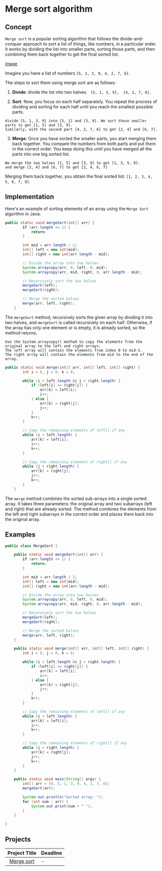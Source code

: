 # Merge sort algorithm 

## Concept
`Merge sort` is a popular sorting algorithm that follows the divide-and-conquer approach to sort a list of things, like numbers, in a particular order. It works by dividing the list into smaller parts, sorting those parts, and then combining them back together to get the final sorted list. 

[image]()

Imagine you have a list of numbers `[5, 1, 3, 9, 4, 2, 7, 6]`.

The steps  to sort them using merge sort are as follows:


1. **Divide**:  divide the list into two halves.
```  [5, 1, 3, 9],  [4, 2, 7, 6]. ```

2. **Sort**: Now, you focus on each half separately. You repeat the process of dividing and sorting for each half until you reach the smallest possible parts. 
```
divide [5, 1, 3, 9] into [5, 1] and [3, 9]. We sort those smaller parts to get [1, 5] and [3, 9].
Similarly, with the second part [4, 2, 7, 6] to get [2, 4] and [6, 7].
```



3. **Merge**: Once you have sorted the smaller parts, you start merging them back together. You compare the numbers from both parts and put them in the correct order. You keep doing this until you have merged all the parts into one big sorted list.


```
We merge the two halves [1, 5] and [3, 9] to get [1, 3, 5, 9]. 
and merge [2, 4] and [6, 7] to get [2, 4, 6, 7]
```
Merging them back together, you obtain the final sorted list: `[1, 2, 3, 4, 5, 6, 7, 9]`.

## Implementation

Here's an example of sorting elements of an array using the `Merge Sort` algorithm  in Java:

```java
public static void mergeSort(int[] arr) {
        if (arr.length <= 1) {
            return;
        }

        int mid = arr.length / 2;
        int[] left = new int[mid];
        int[] right = new int[arr.length - mid];

        // Divide the array into two halves
        System.arraycopy(arr, 0, left, 0, mid);
        System.arraycopy(arr, mid, right, 0, arr.length - mid);

        // Recursively sort the two halves
        mergeSort(left);
        mergeSort(right);

        // Merge the sorted halves
        merge(arr, left, right);
    }
```
The `mergeSort` method, recursively sorts the given array by dividing it into two halves, and `mergeSort` is called recursively on each half. Otherwise, if the array has only one element or is empty, it is already sorted, so the method returns.

```
Use the System.arraycopy() method to copy the elements from the original array to the left and right arrays. 
The left array will contain the elements from index 0 to mid-1.
The right array will contain the elements from mid to the end of the array.
```

```java
public static void merge(int[] arr, int[] left, int[] right) {
        int i = 0, j = 0, k = 0;

        while (i < left.length && j < right.length) {
            if (left[i] <= right[j]) {
                arr[k] = left[i];
                i++;
            } else {
                arr[k] = right[j];
                j++;
            }
            k++;
        }

        // Copy the remaining elements of left[] if any
        while (i < left.length) {
            arr[k] = left[i];
            i++;
            k++;
        }

        // Copy the remaining elements of right[] if any
        while (j < right.length) {
            arr[k] = right[j];
            j++;
            k++;
        }
    }
```
The `merge` method combines the sorted sub-arrays into a single sorted array. It takes three parameters: the original array and two subarrays (left and right) that are already sorted.
The method combines the elements from the left and right subarrays in the correct order and places them back into the original array.


## Examples
```java
public class MergeSort {

    public static void mergeSort(int[] arr) {
        if (arr.length <= 1) {
            return;
        }

        int mid = arr.length / 2;
        int[] left = new int[mid];
        int[] right = new int[arr.length - mid];

        // Divide the array into two halves
        System.arraycopy(arr, 0, left, 0, mid);
        System.arraycopy(arr, mid, right, 0, arr.length - mid);

        // Recursively sort the two halves
        mergeSort(left);
        mergeSort(right);

        // Merge the sorted halves
        merge(arr, left, right);
    }

    public static void merge(int[] arr, int[] left, int[] right) {
        int i = 0, j = 0, k = 0;

        while (i < left.length && j < right.length) {
            if (left[i] <= right[j]) {
                arr[k] = left[i];
                i++;
            } else {
                arr[k] = right[j];
                j++;
            }
            k++;
        }

        // Copy the remaining elements of left[] if any
        while (i < left.length) {
            arr[k] = left[i];
            i++;
            k++;
        }

        // Copy the remaining elements of right[] if any
        while (j < right.length) {
            arr[k] = right[j];
            j++;
            k++;
        }
    }

    public static void main(String[] args) {
        int[] arr = {9, 5, 1, 3, 8, 4, 2, 7, 6};
        mergeSort(arr);

        System.out.println("Sorted array: ");
        for (int num : arr) {
            System.out.print(num + " ");
        }
    }

}
```


## Projects
| Project Title | Deadline |
|:-----------:|:-------------|
| [Merge sort](https://github.com/SAFCSP-Team/merge-sort) | - | 


